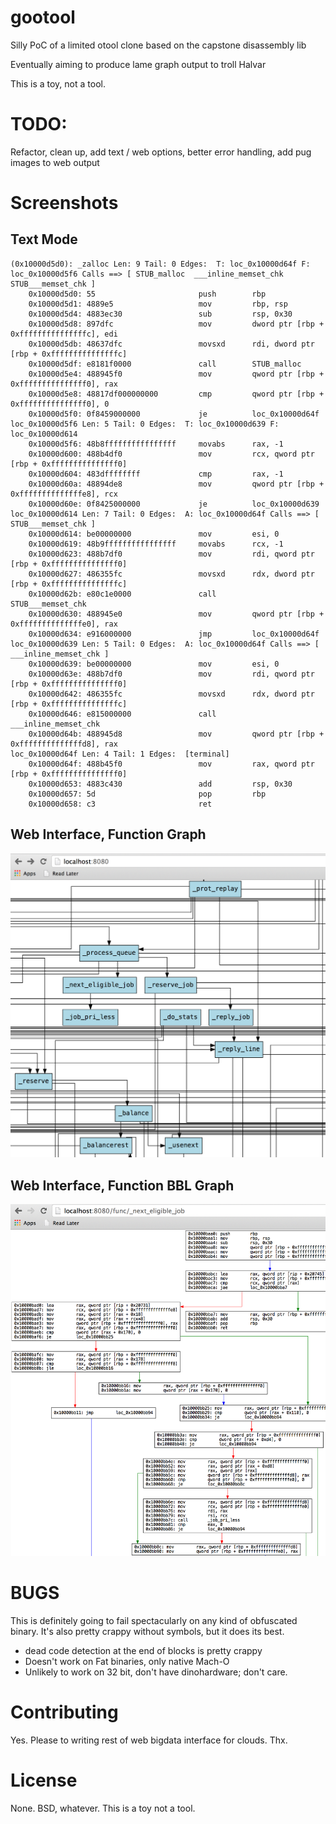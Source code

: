 gootool
=======

Silly PoC of a limited otool clone based on the capstone disassembly lib

Eventually aiming to produce lame graph output to troll Halvar

This is a toy, not a tool.

TODO:
=======

Refactor, clean up, add text / web options, better error handling, add pug images to web output

Screenshots
=======

Text Mode
----
```
(0x10000d5d0): _zalloc Len: 9 Tail: 0 Edges:  T: loc_0x10000d64f F: loc_0x10000d5f6 Calls ==> [ STUB_malloc  ___inline_memset_chk  STUB___memset_chk ]
	0x10000d5d0: 55                       push        rbp
	0x10000d5d1: 4889e5                   mov         rbp, rsp
	0x10000d5d4: 4883ec30                 sub         rsp, 0x30
	0x10000d5d8: 897dfc                   mov         dword ptr [rbp + 0xfffffffffffffffc], edi
	0x10000d5db: 48637dfc                 movsxd      rdi, dword ptr [rbp + 0xfffffffffffffffc]
	0x10000d5df: e8181f0000               call        STUB_malloc
	0x10000d5e4: 488945f0                 mov         qword ptr [rbp + 0xfffffffffffffff0], rax
	0x10000d5e8: 48817df000000000         cmp         qword ptr [rbp + 0xfffffffffffffff0], 0
	0x10000d5f0: 0f8459000000             je          loc_0x10000d64f
loc_0x10000d5f6 Len: 5 Tail: 0 Edges:  T: loc_0x10000d639 F: loc_0x10000d614
	0x10000d5f6: 48b8ffffffffffffffff     movabs      rax, -1
	0x10000d600: 488b4df0                 mov         rcx, qword ptr [rbp + 0xfffffffffffffff0]
	0x10000d604: 483dffffffff             cmp         rax, -1
	0x10000d60a: 48894de8                 mov         qword ptr [rbp + 0xffffffffffffffe8], rcx
	0x10000d60e: 0f8425000000             je          loc_0x10000d639
loc_0x10000d614 Len: 7 Tail: 0 Edges:  A: loc_0x10000d64f Calls ==> [ STUB___memset_chk ]
	0x10000d614: be00000000               mov         esi, 0
	0x10000d619: 48b9ffffffffffffffff     movabs      rcx, -1
	0x10000d623: 488b7df0                 mov         rdi, qword ptr [rbp + 0xfffffffffffffff0]
	0x10000d627: 486355fc                 movsxd      rdx, dword ptr [rbp + 0xfffffffffffffffc]
	0x10000d62b: e80c1e0000               call        STUB___memset_chk
	0x10000d630: 488945e0                 mov         qword ptr [rbp + 0xffffffffffffffe0], rax
	0x10000d634: e916000000               jmp         loc_0x10000d64f
loc_0x10000d639 Len: 5 Tail: 0 Edges:  A: loc_0x10000d64f Calls ==> [ ___inline_memset_chk ]
	0x10000d639: be00000000               mov         esi, 0
	0x10000d63e: 488b7df0                 mov         rdi, qword ptr [rbp + 0xfffffffffffffff0]
	0x10000d642: 486355fc                 movsxd      rdx, dword ptr [rbp + 0xfffffffffffffffc]
	0x10000d646: e815000000               call        ___inline_memset_chk
	0x10000d64b: 488945d8                 mov         qword ptr [rbp + 0xffffffffffffffd8], rax
loc_0x10000d64f Len: 4 Tail: 1 Edges:  [terminal]
	0x10000d64f: 488b45f0                 mov         rax, qword ptr [rbp + 0xfffffffffffffff0]
	0x10000d653: 4883c430                 add         rsp, 0x30
	0x10000d657: 5d                       pop         rbp
	0x10000d658: c3                       ret
```

Web Interface, Function Graph
----
![Alt text](/screen1.png?raw=true "Functions")

Web Interface, Function BBL Graph
----
![Alt text](/screen2.png?raw=true "BBLs")


BUGS
=======

This is definitely going to fail spectacularly on any kind of obfuscated binary. It's also pretty crappy without symbols, but it does its best.

- dead code detection at the end of blocks is pretty crappy
- Doesn't work on Fat binaries, only native Mach-O
- Unlikely to work on 32 bit, don't have dinohardware; don't care.

Contributing
=======

Yes. Please to writing rest of web bigdata interface for clouds. Thx.

License
=======

None. BSD, whatever. This is a toy not a tool.


